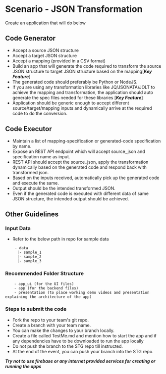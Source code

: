# Scenario -  JSON Transformation

Create an application that will do below

## Code Generator
+ Accept a source JSON structure
+ Accept a target JSON structure
+ Accept a mapping (provided in a CSV format)
+ Build an app that will generate the code required to transform the source JSON structure to target JSON structure based on the mapping[***Key Feature***]
+ The generated code should preferably be Python or NodeJS.
+ If you are using any transformation libraries like JQ/JSONATA/JOLT to achieve the mapping and transformation, the application should auto generate the spec files needed for these libraries [***Key Feature***]
+ Application should be generic enough to accept different source/target/mapping inputs and dynamically arrive at the required code to do the conversion.

## Code Executor 

+ Maintain a list of mapping-specification or generated-code specification by name. 
+ Expose an REST API endpoint which will accept source_json and specification name as input. 
+ REST API should accept the source_json, apply the transformation dynamically based on the generated code and respond back with transformed json. 
+ Based on the inputs received, automatically pick up the generated code and execute the same. 
+ Output should be the intended transformed JSON. 
+ Even if the generated code is executed with different data of same JSON structure, the intended output should be achieved.


## Other Guidelines

### Input Data
+ Refer to the below path in repo for sample data
       
       - data
        |- sample_1
        |- sample_2
        |- sample_3
        
### Recommended Folder Structure
        - app_ui (for the UI files)
        - app (for the backend files)
        - presentation (to place working demo videos and presentation explaining the architecture of the app)

### Steps to submit the code
+ Fork the repo to your team's git repo.
+ Create a branch with your team name.
+ You can make the changes to your branch locally.
+ Create a file called TestMe.md and mention  how to start the app and if any dependencies have to be downloaded to run the app locally
+ Do not push the branch to the STG repo till instructed.
+ At the end of the event, you can push your branch into the STG repo.

***Try not to use firebase or any internet provided services for creating or running the apps***
